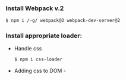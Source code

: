 ### Install Webpack v.2

```sh
$ npm i /-g/ webpack@2 webpack-dev-server@2
```

### Install appropriate loader: 
- Handle css
    ```sh
    $ npm i css-loader
    ```
- Adding css to DOM - <style> tag injection
    ```sh
    $ npm i style-loader
    ```
- Handle scss
    ```sh
    $ npm i sass-loader node-sass
    ```
- Place css in separate fil
    ```sh
    $ npm i extract-text-webpack-plugin@2.0.0-beta.5
    ```
### Run Webpack
 ```sh
    webpack /-p/
```
